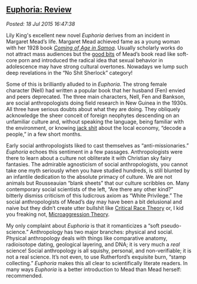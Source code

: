 
[Euphoria: 
Review](https://bakerjd99.wordpress.com/2015/07/18/euphoria-review/)
--------------------------------------------------------------------

*Posted: 18 Jul 2015 16:47:38*

Lily King's excellent new novel *Euphoria* derives from an incident in
Margaret Mead’s life. Margaret Mead achieved fame as a young woman with
her 1928 book *[Coming of Age in
Samoa](http://www.amazon.com/Coming-Age-Samoa-Psychological-Civilisation/dp/0688050336)*.
Usually scholarly works do not attract mass audiences but the [good
bits](https://www.youtube.com/watch?v=wPiHQ37gXnE) of Mead’s book read
like soft-core porn and introduced the radical idea that sexual behavior
in adolescence may have strong cultural overtones. Nowadays we lump such
deep revelations in the “No Shit Sherlock” category!

Some of this is brilliantly alluded to in *Euphoria*. The strong female
character (Nell) had written a popular book that her husband (Fen)
envied and peers deprecated. The three main characters, Nell, Fen and
Bankson, are social anthropologists doing field research in New Guinea
in the 1930s. All three have serious doubts about what they are doing.
They obliquely acknowledge the sheer conceit of foreign neophytes
descending on an unfamiliar culture and, without speaking the language,
being familiar with the environment, or knowing [jack
shit](http://www.urbandictionary.com/define.php?term=Jack+Shit) about
the local economy, “decode a people,” in a few short months.

Early social anthropologists liked to cast themselves as
“anti-missionaries.” *Euphoria* echoes this sentiment in a few
passages. Anthropologists were there to learn about a culture not
obliterate it with Christian sky fairy fantasies. The admirable
agnosticism of social anthropologists, you cannot take one myth
seriously when you have studied hundreds, is still blunted by an
infantile dedication to the absolute primacy of culture. We are not
animals but Rousseauian “blank sheets” that our culture scribbles on.
Many contemporary social scientists of the left, “Are there any other
kind?” bitterly dismiss criticism of this ludicrous axiom as “White
Privilege.” The social anthropologists of Mead’s day may have been a bit
delusional and naive but they didn’t create utter bullshit like
[Critical Race
Theory](https://en.wikipedia.org/wiki/Critical_race_theory) or, I kid
you freaking not, [Microaggression
Theory](https://en.wikipedia.org/wiki/Microaggression_theory).

My only complaint about *Euphoria* is that it romanticizes a “soft
pseudo-science.” Anthropology has two major branches: physical and
social. Physical anthropology deals with things like comparative
anatomy, radioisotope dating, geological layering, and DNA; it is very
much a *real* science! Social anthropology is all squishy, personal, and
non-verifiable; it is not a real science. It’s not even, to use
Rutherford’s exquisite burn, “stamp collecting.” *Euphoria* makes this
all clear to scientifically literate readers. In many ways *Euphoria* is
a better introduction to Mead than Mead herself: recommended.
